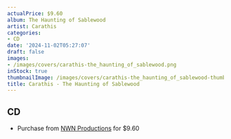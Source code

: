 ```yaml
---
actualPrice: $9.60
album: The Haunting of Sablewood
artist: Carathis
categories:
- CD
date: '2024-11-02T05:27:07'
draft: false
images:
- /images/covers/carathis-the_haunting_of_sablewood.png
inStock: true
thumbnailImage: /images/covers/carathis-the_haunting_of_sablewood-thumb.png
title: Carathis - The Haunting of Sablewood
---
```


## CD
* Purchase from [NWN Productions](http://shop.nwnprod.com/index.php?route=product/product&path=93&product_id=50087&sort=pd.name&order=ASC) for $9.60
